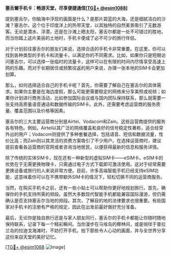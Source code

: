 **塞舌爾手机卡：畅游天堂，尽享便捷通信[[TG💪+ @esim1088](https://t.me/s/esim1088)]**

提到塞舌尔，你脑海中浮现的画面是什么？是那片碧蓝的大海，还是细腻洁白的沙滩？塞舌尔，这个位于印度洋上的热带天堂，以其独特的自然美景吸引了无数游客。无论是潜水、浮潜，还是在沙滩上晒太阳，塞舌尔都是一处不可错过的胜地。而当你踏上这片美丽的土地时，手机卡便成了必不可少的旅行伴侣。

对于计划前往塞舌尔的朋友们来说，选择合适的手机卡非常重要。在这里，你可以找到各种类型的手机卡和流量卡，以满足你的不同需求。比如，如果你只是短期访问塞舌尔，可以选择一张临时的流量卡，这样可以在有限的时间内尽情享受高速上网的乐趣。而对于长期居住或频繁往返的用户来说，办理一张本地的SIM卡会更加划算。

那么，如何选择适合自己的手机卡呢？首先，你需要了解自己在塞舌尔的具体需求。如果你主要是在海边度假，那么可能更需要稳定的网络来分享美照或视频；如果你计划进行商务活动，比如参加国际会议或与国内团队保持联系，那么就需要一张支持高质量语音通话和数据传输的SIM卡。此外，还需要考虑运营商的服务质量、覆盖范围以及价格等因素。

塞舌尔的三大主要运营商分别是Airtel、Vodacom和Zain。这些运营商提供的服务各有特色。例如，Airtel以其广泛的网络覆盖和良好的信号稳定性著称，适合经常外出的用户；Vodacom则提供了多种套餐选择，包括语音、短信和数据流量，性价比高；而Zain则以其灵活的资费方案吸引了不少用户。在选择运营商时，建议提前查看各运营商的官网或者咨询当地居民，以便获得最新的信息和服务详情。

除了传统的实体SIM卡，现在还有一种新型的虚拟SIM卡——eSIM卡。eSIM卡的优势在于无需更换物理卡，只需通过电子方式下载即可激活使用。这对于经常需要更换设备或旅行的人来说非常方便。目前，许多高端智能手机已经支持eSIM功能，这意味着你可以在不携带额外SIM卡的情况下，轻松切换不同的运营商服务。

当然，在购买手机卡之前，还有一些小贴士可以帮助你更好地规划旅行。首先，确保你的手机支持所需的频段。虽然大多数现代智能手机都能兼容国际漫游，但仍需确认是否支持塞舌尔当地的频段。其次，了解目的地的法律要求也很重要。有些国家对手机卡的注册有严格的规定，因此在出发前最好做好充分准备。

最后，无论你是独自旅行还是与家人朋友同行，塞舌尔的手机卡都能让你随时随地保持联系，记录下每一个精彩瞬间。当你漫步在马埃岛的椰林间，或是徜徉于普拉兰岛的拉迪戈海滩时，不妨打开手机，拍下那些令人心动的画面，并与全世界分享这份来自天堂的美好记忆。

[[TG💪+ @esim1088](https://t.me/s/esim1088) ![Image](https://i.postimg.cc/4NQfJmqS/Snipaste-2025-05-13-00-14-12.png)]